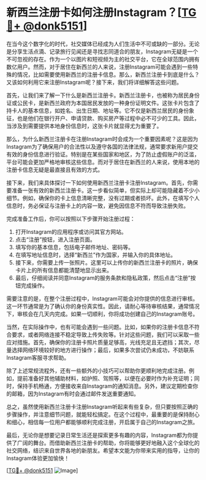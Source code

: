 # 新西兰注册卡如何注册Instagram？[[TG💪+ @donk5151](https://t.me/s/donk5151)]

在当今这个数字化的时代，社交媒体已经成为人们生活中不可或缺的一部分。无论是分享生活点滴、记录旅行见闻还是寻找志同道合的朋友，Instagram无疑是一个不可忽视的存在。作为一个以图片和短视频为主的社交平台，它在全球范围内拥有数亿用户。然而，对于居住在新西兰的人来说，注册Instagram可能会遇到一些特殊的情况，比如需要使用新西兰的注册卡信息。那么，新西兰注册卡到底是什么？又该如何利用它来注册Instagram呢？接下来，我们将详细解答这些问题。

首先，让我们来了解一下什么是新西兰注册卡。新西兰注册卡，也被称为居民身份证或公民卡，是新西兰政府为本国居民发放的一种身份证明文件。这张卡片包含了持卡人的基本信息，如姓名、出生日期、地址等。它不仅是新西兰居民的身份象征，也是他们在银行开户、申请贷款、购买房产等过程中必不可少的工具。因此，当涉及到需要提供本地身份信息时，这张卡片就显得尤为重要了。

那么，为什么新西兰注册卡在注册Instagram时会成为一个重要因素呢？这是因为Instagram为了确保用户的合法性以及遵守各国的法律法规，通常要求新用户提交有效的身份信息进行验证。特别是在某些国家和地区，为了防止虚假账户的泛滥，平台可能会更加严格地审核这些信息。而对于居住在新西兰的人来说，使用本地的注册卡信息无疑是最直接且有效的方式。

接下来，我们来具体探讨一下如何使用新西兰注册卡注册Instagram。首先，你需要准备一张有效的新西兰注册卡。这一步看似简单，但实际上却可能隐藏着不少小细节。例如，确保你的卡上信息清晰完整，没有过期或者损坏。此外，在填写个人信息时，务必保证与注册卡上的内容一致，避免因信息不符而导致注册失败。

完成准备工作后，你可以按照以下步骤开始注册过程：

1. 打开Instagram的应用程序或访问其官方网站。
2. 点击“注册”按钮，进入注册页面。
3. 填写你的基本信息，包括电子邮件地址、密码等。
4. 在填写地址信息时，选择“新西兰”作为国家，并输入你的具体地址。
5. 接下来，你需要上传一张照片。这里可以上传你的新西兰注册卡的照片，确保卡片上的所有信息都能清楚地显示出来。
6. 最后，仔细阅读并同意Instagram的服务条款和隐私政策，然后点击“注册”按钮完成操作。

需要注意的是，在整个注册过程中，Instagram可能会对你提供的信息进行审核。这一环节通常是为了确认你的身份真实性。因此，请耐心等待审核结果，通常情况下，审核会在几天内完成。如果一切顺利，你将成功创建自己的Instagram账号。

当然，在实际操作中，也有可能会遇到一些问题。比如，如果你的注册卡信息不符合要求，或者网络连接不稳定导致上传失败等。针对这些问题，我们可以采取一些应对措施。首先，确保你的注册卡照片质量足够高，光线充足且无遮挡；其次，尽量选择网络环境较好的地方进行操作；最后，如果多次尝试仍未成功，不妨联系Instagram客服寻求帮助。

除了上述常规流程外，还有一些额外的小技巧可以帮助你更顺利地完成注册。例如，提前准备好其他辅助材料，如护照、驾照等，以便在必要时作为补充证明；同时，保持手机畅通，方便接收来自Instagram的通知消息。另外，建议定期检查你的邮箱，因为Instagram有时会通过邮件发送重要通知。

总之，虽然使用新西兰注册卡注册Instagram听起来有些复杂，但只要按照正确的步骤操作，并注意细节问题，就能轻松搞定。在这个过程中，最重要的是保持耐心和细心，相信每一位用户都能够顺利完成注册，开启属于自己的Instagram之旅。

最后，无论你是想要记录日常生活还是探索更多有趣的内容，Instagram都为你提供了广阔的舞台。而借助新西兰注册卡的帮助，你将能够更好地融入这个全球化的社交网络，结识来自世界各地的新朋友。希望本文能为你带来实用的指导，让你的Instagram体验更加愉快！

[[TG💪+ @donk5151](https://t.me/s/donk5151) ![Image](https://i.postimg.cc/rwNCRYN7/Snipaste-2025-04-30-17-27-05.png)]